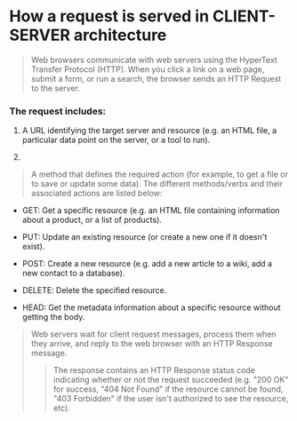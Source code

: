 # How a request is served in CLIENT-SERVER architecture

> Web browsers communicate with web servers using the HyperText Transfer Protocol (HTTP). When you click a link on a web page, submit a form, or run a search, the browser sends an HTTP Request to the server.

### The request includes:

1. A URL identifying the target server and resource (e.g. an HTML file, a particular data point on the server, or a tool to run).

2. 
> A method that defines the required action (for example, to get a file or to save or update some data). The different methods/verbs and their associated actions are listed below:

- GET: Get a specific resource (e.g. an HTML file containing information about a product, or a list of products).

- PUT: Update an existing resource (or create a new one if it doesn't exist).

- POST: Create a new resource (e.g. add a new article to a wiki, add a new contact to a database). 

- DELETE: Delete the specified resource.

- HEAD: Get the metadata information about a specific resource without getting the body.


> Web servers wait for client request messages, process them when they arrive, and reply to the web browser with an HTTP Response message. 
>> The response contains an HTTP Response status code indicating whether or not the request succeeded (e.g. "200 OK" for success, "404 Not Found" if the resource cannot be found, "403 Forbidden" if the user isn't authorized to see the resource, etc).